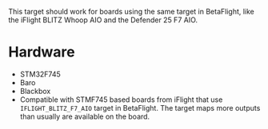 This target should work for boards using the same target in BetaFlight, like the iFlight BLITZ Whoop AIO and the Defender 25 F7 AIO.

# Hardware
- STM32F745
- Baro
- Blackbox
- Compatible with STMF745 based boards from iFlight that use `IFLIGHT_BLITZ_F7_AIO` target in BetaFlight. The target maps more outputs than usually are available on the board.

